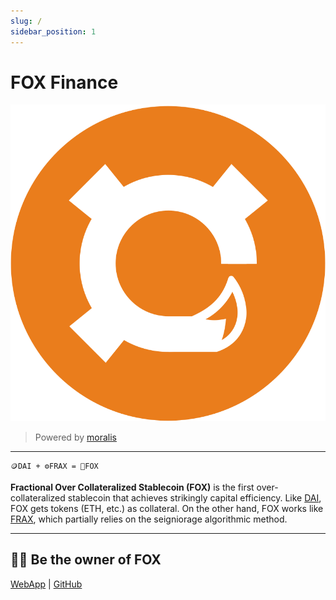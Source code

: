 ```yaml
---
slug: /
sidebar_position: 1
---
```


# FOX Finance

![](./images/fox_logo_bg.png)

> Powered by [moralis](https://moralis.io)

---

```text
🪙DAI + ⚙️FRAX = 🦊FOX
```

**Fractional Over Collateralized Stablecoin (FOX)** is the first over-collateralized stablecoin that achieves strikingly capital efficiency. Like [DAI](https://makerdao.com/en/), FOX gets tokens (ETH, etc.) as collateral. On the other hand, FOX works like [FRAX](https://frax.finance), which partially relies on the seigniorage algorithmic method.

---

## 🧑‍🌾 Be the owner of FOX

[WebApp](https://fox-finance.github.io/webapp) | [GitHub](https://github.com/FOX-Finance)

